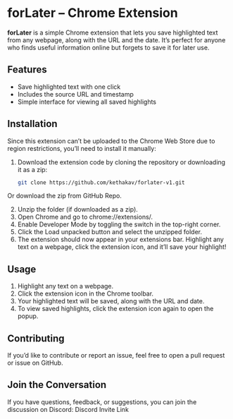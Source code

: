 # forLater – Chrome Extension

**forLater** is a simple Chrome extension that lets you save highlighted text from any webpage, along with the URL and the date. It’s perfect for anyone who finds useful information online but forgets to save it for later use.


## Features
- Save highlighted text with one click
- Includes the source URL and timestamp
- Simple interface for viewing all saved highlights

## Installation

Since this extension can’t be uploaded to the Chrome Web Store due to region restrictions, you’ll need to install it manually:

1. Download the extension code by cloning the repository or downloading it as a zip:
   ```bash
   git clone https://github.com/kethakav/forlater-v1.git
   ```
Or download the zip from GitHub Repo.

2. Unzip the folder (if downloaded as a zip).
3. Open Chrome and go to chrome://extensions/.
4. Enable Developer Mode by toggling the switch in the top-right corner.
5. Click the Load unpacked button and select the unzipped folder.
6. The extension should now appear in your extensions bar. Highlight any text on a webpage, click the extension icon, and it’ll save your highlight!

## Usage
1. Highlight any text on a webpage.
2. Click the extension icon in the Chrome toolbar.
3. Your highlighted text will be saved, along with the URL and date.
4. To view saved highlights, click the extension icon again to open the popup.

## Contributing
If you’d like to contribute or report an issue, feel free to open a pull request or issue on GitHub.

## Join the Conversation
If you have questions, feedback, or suggestions, you can join the discussion on Discord: Discord Invite Link